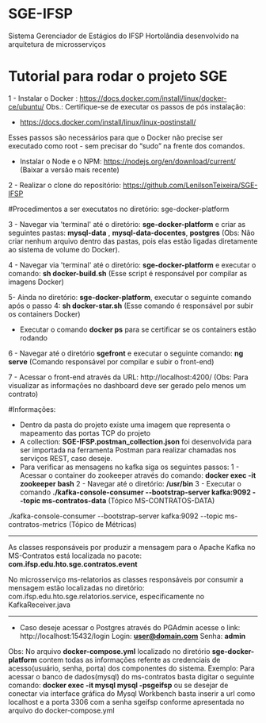 # SGE-IFSP
Sistema Gerenciador de Estágios do IFSP Hortolândia desenvolvido na arquitetura de microsserviços
# Tutorial para rodar o projeto SGE

 1 - Instalar o Docker : https://docs.docker.com/install/linux/docker-ce/ubuntu/
Obs.: Certifique-se de executar os passos de pós instalação: 

- https://docs.docker.com/install/linux/linux-postinstall/

Esses passos são necessários para que o Docker não precise ser executado como root - sem precisar do “sudo” na frente dos comandos.

  - Instalar o Node e o NPM: https://nodejs.org/en/download/current/ (Baixar a versão mais recente) 

 2 - Realizar o clone do repositório: https://github.com/LenilsonTeixeira/SGE-IFSP

 #Procedimentos a ser executatos no diretório: sge-docker-platform

 3 - Navegar via 'terminal' até o diretório: **sge-docker-platform** e criar as seguintes pastas: **mysql-data** , **mysql-data-docentes**, **postgres** (Obs: Não criar nenhum arquivo dentro das pastas, pois elas estão ligadas diretamente ao sistema de volume do Docker).

 4 - Navegar via 'terminal' até o diretório: **sge-docker-platform** e executar o comando: **sh docker-build.sh** (Esse script é responsável por compilar as imagens Docker)

 5- Ainda no diretório: **sge-docker-platform**, executar o seguinte comando após o passo 4: **sh docker-star.sh** (Esse comando é responsável por subir os containers Docker)

 - Executar o comando **docker ps** para se certificar se os containers estão rodando

 6 - Navegar até o diretório **sgefront** e executar o seguinte comando: **ng serve** (Comando responsável por compilar e subir o front-end)
 
 7 - Acessar o front-end através da URL: http://localhost:4200/ (Obs: Para visualizar as informações no dashboard deve ser gerado pelo menos um contrato)


 #Informações:
 - Dentro da pasta do projeto existe uma imagem que representa o mapeamento das portas TCP do projeto
 - A collection: **SGE-IFSP.postman_collection.json** foi desenvolvida para ser importada na ferramenta Postman para realizar chamadas nos serviços REST, caso deseje.
 - Para verificar as mensagens no kafka siga os seguintes passos:
    1 - Acessar o container do zookeeper através do comando: **docker exec -it zookeeper bash**
    2 - Navegar até o diretório: **/usr/bin**
    3 - Executar o comando **./kafka-console-consumer --bootstrap-server kafka:9092 --topic ms-contratos-data** (Tópico MS-CONTRATOS-DATA)

 ./kafka-console-consumer --bootstrap-server kafka:9092 --topic ms-contratos-metrics (Tópico de Métricas)

---------------------------------------------------------------------------------------------------------------------------
 As classes responsáveis por produzir a mensagem para o Apache Kafka no MS-Contratos está localizada no pacote: **com.ifsp.edu.hto.sge.contratos.event**

 No microsserviço ms-relatorios as classes responsáveis por consumir a mensagem estão localizadas no diretório: com.ifsp.edu.hto.sge.relatorios.service, especificamente no KafkaReceiver.java
 
  ------------------------------------------------------------------------------------------------------------------
 - Caso deseje acessar o Postgres através do PGAdmin acesse o link: http://localhost:15432/login
 Login: **user@domain.com**
 Senha: **admin**
 
 
 Obs: No arquivo **docker-compose.yml** localizado no diretório **sge-docker-platform** contem todas as informações refente as credenciais de acesso(usuário, senha, porta) dos componentes do sistema. Exemplo: Para acessar o banco de dados(mysql) do ms-contratos basta digitar o seguinte comando: **docker exec -it mysql mysql -psgeifsp** ou se desejar de conectar via interface gráfica do Mysql Workbench basta inserir a url como localhost e a porta 3306 com a senha sgeifsp conforme apresentada no arquivo do docker-compose.yml

 
